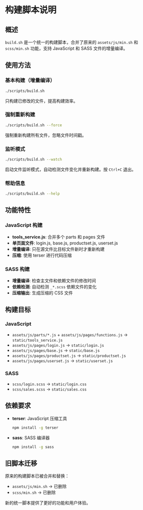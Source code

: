 # 构建脚本说明

## 概述

`build.sh` 是一个统一的构建脚本，合并了原来的 `assets/js/min.sh` 和 `scss/min.sh` 功能，支持 JavaScript 和 SASS 文件的增量编译。

## 使用方法

### 基本构建（增量编译）
```bash
./scripts/build.sh
```
只构建已修改的文件，提高构建效率。

### 强制重新构建
```bash
./scripts/build.sh --force
```
强制重新构建所有文件，忽略文件时间戳。

### 监听模式
```bash
./scripts/build.sh --watch
```
启动文件监听模式，自动检测文件变化并重新构建。按 `Ctrl+C` 退出。

### 帮助信息
```bash
./scripts/build.sh --help
```

## 功能特性

### JavaScript 构建
- **tools_service.js**: 合并多个 parts 和 pages 文件
- **单页面文件**: login.js, base.js, productset.js, userset.js
- **增量编译**: 只在源文件比目标文件新时才重新构建
- **压缩**: 使用 terser 进行代码压缩

### SASS 构建
- **增量编译**: 检查主文件和依赖文件的修改时间
- **依赖检测**: 自动检测 `_*.scss` 依赖文件的变化
- **压缩输出**: 生成压缩的 CSS 文件

## 构建目标

### JavaScript
- `assets/js/parts/*.js` + `assets/js/pages/functions.js` → `static/tools_service.js`
- `assets/js/pages/login.js` → `static/login.js`
- `assets/js/pages/base.js` → `static/base.js`
- `assets/js/pages/productset.js` → `static/productset.js`
- `assets/js/pages/userset.js` → `static/userset.js`

### SASS
- `scss/login.scss` → `static/login.css`
- `scss/sales.scss` → `static/sales.css`

## 依赖要求

- **terser**: JavaScript 压缩工具
  ```bash
  npm install -g terser
  ```

- **sass**: SASS 编译器
  ```bash
  npm install -g sass
  ```

## 旧脚本迁移

原来的构建脚本已被合并和替换：
- `assets/js/min.sh` → 已删除
- `scss/min.sh` → 已删除

新的统一脚本提供了更好的功能和用户体验。